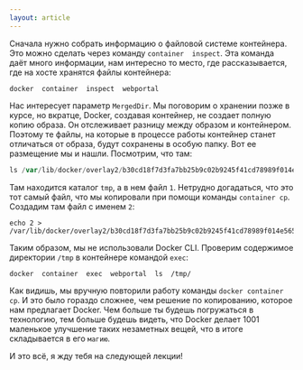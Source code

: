 ```yaml
---
layout: article
---
```

Сначала нужно собрать информацию о файловой системе контейнера. Это можно сделать через команду `container  inspect`. Эта команда даёт много информации, нам интересно то место, где рассказывается, где на хосте хранятся файлы контейнера:

```
docker  container  inspect  webportal
```

Нас интересует параметр `MergedDir`. Мы поговорим о хранении позже в курсе, но вкратце, Docker, создавая контейнер, не создает полную копию образа. Он отслеживает разницу между образом и контейнером. Поэтому те файлы, на которые в процессе работы контейнер станет отличаться от образа, будут сохранены в особую папку. Вот ее размещение мы и нашли. Посмотрим, что там:

```groovy
ls /var/lib/docker/overlay2/b30cd18f7d3fa7bb25b9c02b9245f41cd78989f014e565a0f3159755671f0665/merged/tmp/
```

Там находится каталог `tmp`, а в нем файл `1`. Нетрудно догадаться, что это тот самый файл, что мы копировали при помощи команды `container cp`. Создадим там файл с именем `2`:

```
echo 2 > /var/lib/docker/overlay2/b30cd18f7d3fa7bb25b9c02b9245f41cd78989f014e565a0f3159755671f0665/merged/tmp/2
```

Таким образом, мы не использовали Docker CLI. Проверим содержимое директории `/tmp` в контейнере командой `exec`:

```
docker  container  exec  webportal  ls  /tmp/
```

Как видишь, мы вручную повторили работу команды `docker container cp`. И это было гораздо сложнее, чем решение по копированию, которое нам предлагает Docker. Чем больше ты будешь погружаться в технологию, тем больше будешь видеть, что Docker делает 1001 маленькое улучшение таких незаметных вещей, что в итоге складывается в его `магию`. 

И это всё, я жду тебя на следующей лекции!
